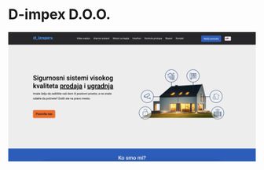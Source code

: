 # D-impex D.O.O.

![LandingPage](https://github.com/UPocek/D-impexWebsite/blob/main/docs/Screenshot%202023-09-08%20at%205.56.17%20PM.png)

